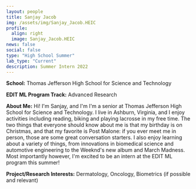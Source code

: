 ```yaml
---
layout: people
title: Sanjay Jacob
img: /assets/img/Sanjay_Jacob.HEIC
profile:
  align: right
  image: Sanjay_Jacob.HEIC
news: false
social: false
type: "High School Summer"
lab_type: "Current"
description: Summer Intern 2022
---
```


**School:** Thomas Jefferson High School for Science and Technology

**EDIT ML Program Track:**
Advanced Research

**About Me:**
Hi! I'm Sanjay, and I'm I'm a senior at Thomas Jefferson High School for Science and Technology. I live in Ashburn, Virginia, and I enjoy activities including reading, biking and playing lacrosse in my free time. The two things that everyone should know about me is that my birthday is on Christmas, and that my favorite is Post Malone: if you ever meet me in person, those are some great conversation starters. I also enjoy learning about a variety of things, from innovations in biomedical science and automotive engineering to the Weeknd's new album and March Madness. Most importantly however, I'm excited to be an intern at the EDIT ML program this summer!

**Project/Research Interests:**
Dermatology, Oncology, Biometrics (if possible and relevant)

